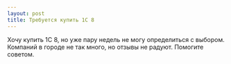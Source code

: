 ```yaml
---
layout: post 
title: Требуется купить 1С 8 
--- 
```

Хочу купить 1С 8, но уже пару недель не могу определиться с выбором. Компаний в городе не так много, но отзывы не радуют. Помогите советом.